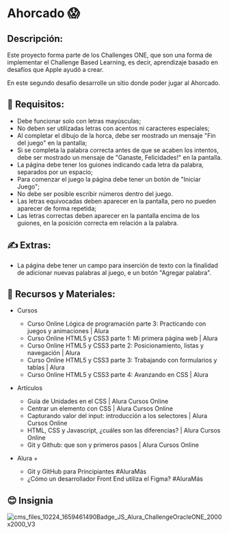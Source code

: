 # Ahorcado 😱

## Descripción:

Este proyecto forma parte de los Challenges ONE, que son una forma de implementar el Challenge Based Learning, es decir, aprendizaje basado en desafíos que Apple ayudó a crear.

En este segundo desafío desarrolle un sitio donde poder jugar al Ahorcado.

## 📄 Requisitos:
- Debe funcionar solo con letras mayúsculas;
- No deben ser utilizadas letras con acentos ni caracteres especiales;
- Al completar el dibujo de la horca, debe ser mostrado un mensaje "Fin del juego" en la pantalla;
- Si se completa la palabra correcta antes de que se acaben los intentos, debe ser mostrado un mensaje de "Ganaste, Felicidades!" en la pantalla.
- La página debe tener los guiones indicando cada letra da palabra, separados por un espacio;
- Para comenzar el juego la página debe tener un botón de "Iniciar Juego";
- No debe ser posible escribir números dentro del juego.
- Las letras equivocadas deben aparecer en la pantalla, pero no pueden aparecer de forma repetida;
- Las letras correctas deben aparecer en la pantalla encima de los guiones, en la posición correcta em relación a la palabra.

## ✍️ Extras:
- La página debe tener un campo para inserción de texto con la finalidad de adicionar nuevas palabras al juego, e un botón "Agregar palabra".

## 🔋 Recursos y Materiales:
- Cursos
  - Curso Online Lógica de programación parte 3: Practicando con juegos y animaciones | Alura
  - Curso Online HTML5 y CSS3 parte 1: Mi primera página web | Alura
  - Curso Online HTML5 y CSS3 parte 2: Posicionamiento, listas y navegación | Alura
  - Curso Online HTML5 y CSS3 parte 3: Trabajando con formularios y tablas | Alura
  - Curso Online HTML5 y CSS3 parte 4: Avanzando en CSS | Alura

- Artículos
  - Guía de Unidades en el CSS | Alura Cursos Online
  - Centrar un elemento con CSS | Alura Cursos Online
  - Capturando valor del input: introducción a los selectores | Alura Cursos Online
  - HTML, CSS y Javascript, ¿cuáles son las diferencias? | Alura Cursos Online
  - Git y Github: que son y primeros pasos | Alura Cursos Online

- Alura +
  - Git y GitHub para Principiantes #AluraMás
  - ¿Cómo un desarrollador Front End utiliza el Figma? #AluraMás

## 😊 Insignia
![cms_files_10224_1659461490Badge_JS_Alura_ChallengeOracleONE_2000x2000_V3](https://user-images.githubusercontent.com/111287993/195984895-723a9086-2de3-4d8b-acc4-c683ec1e8a40.png)
